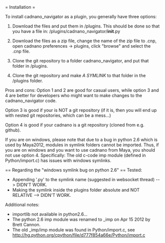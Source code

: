 
= Installation =

To install cadnano_navigator as a plugin, you generally have three options:

1) Download the files and put them in <cadnano-dir>/plugins. This should be done
so that you have a file in: <cadnano-dir>/plugins/cadnano_navigator/__init__.py

2) Download the files as a zip file, change the name of the zip file to .cnp, 
open cadnano preferences -> plugins, click "browse" and select the .cnp file.

3) Clone the git repository to a folder cadnano_navigator, and put that folder in <cadnano-dir>/plugins.

4) Clone the git repository and make *A SYMLINK* to that folder in the <cadnano-dir>/plugins folder.


Pros and cons:
Option 1 and 2 are good for casual users, while option 3 and 4 are better for developers who might want to make changes to the cadnano_navigator code.

Option 3 is good if your <cadnano-dir> is NOT a git repository (if it is, then you will end up with nested git repositories, which can be a mess...)

Option 4 is good if your cadnano is a git repository (cloned from e.g. github).

If you are on windows, please note that due to a bug in python 2.6
which is used by Maya2012, modules in symlink folders cannot be imported.
Thus, if you are on windows and you want to use cadnano from Maya,
you should not use option 4.
Specifically: The old c-code imp module (defined in Python/import.c) has
issues with windows symlinks.




== Regarding the "windows symlink bug on python 2.6" ==
Tested:
* Appending '.py' to the symlink name (suggested in websocket thread) --> DIDN'T WORK.
* Making the symlink inside the plugins folder absolute and NOT RELATIVE --> DIDN'T WORK.

Additional notes:
* importlib not available in python2.6...
* The python 2.6 imp module was renamed to _imp on Apr 15 2012 by Brett Cannon.
* The old _imp/imp module was found in Python/import.c, see http://hg.python.org/cpython/file/d777f854a66e/Python/import.c
